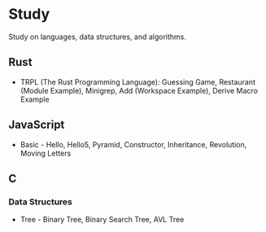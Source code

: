 # Study
Study on languages, data structures, and algorithms.

## Rust
- TRPL (The Rust Programming Language): Guessing Game, Restaurant (Module Example), Minigrep, Add (Workspace Example), Derive Macro Example

## JavaScript
- Basic - Hello, Hello5, Pyramid, Constructor, Inheritance, Revolution, Moving Letters

## C
### Data Structures
- Tree - Binary Tree, Binary Search Tree, AVL Tree
